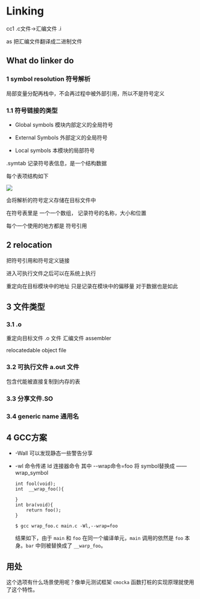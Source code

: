 # Linking

cc1 .c文件->汇编文件 .i

as 把汇编文件翻译成二进制文件 

## What do linker do

### 1 symbol resolution 符号解析

局部变量分配再栈中，不会再过程中被外部引用，所以不是符号定义

### 1.1 符号链接的类型

- Global symbols 模块内部定义的全局符号

- External Symbols 外部定义的全局符号

- Local symbols 本模块的局部符号

.symtab 记录符号表信息，是一个结构数据

每个表项结构如下 

![](C:\Users\yanjianyu\AppData\Roaming\marktext\images\2022-11-01-09-17-10-image.png)

会将解析的符号定义存储在目标文件中

在符号表里是 一个一个数组， 记录符号的名称，大小和位置

每个一个使用的地方都是 符号引用

## 2 relocation

把符号引用和符号定义链接

进入可执行文件之后可以在系统上执行

重定向在目标模块中的地址 只是记录在模块中的偏移量  对于数据也是如此

## 3 文件类型

### 3.1 .o

重定向目标文件 .o 文件   汇编文件 assembler

relocatedable object file 

### 3.2 可执行文件 a.out 文件

包含代能被直接复制到内存的表

### 3.3 分享文件.SO

### 3.4 generic name 通用名



## 4 GCC方案

- -Wall 可以发现静态一些警告分享

- -wl 命令传递 ld 连接器命令 其中 --wrap命令=foo 将 symbol替换成 ——wrap_symbol
  
  ```
  int fool(void);
  int  __wrap_foo(){
      
  }
  int bra(void){
      return foo();
  }
  ```
  
  `$ gcc wrap_foo.c main.c -Wl,--wrap=foo`
  
  结果如下，由于 `main` 和 `foo` 在同一个编译单元，`main` 调用的依然是 `foo` 本身。`bar` 中则被替换成了 `__warp_foo`。

## 用处

这个选项有什么场景使用呢？像单元测试框架 `cmocka` 函数打桩的实现原理就使用了这个特性。
